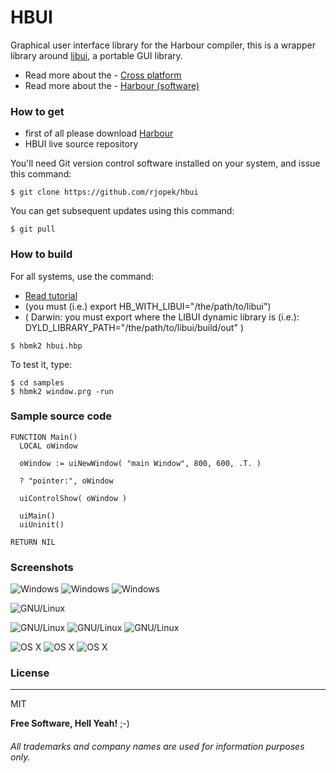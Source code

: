 # **HBUI**

Graphical user interface library for the Harbour compiler, this is a wrapper library around [libui](https://github.com/andlabs/libui), a portable GUI library.

- Read more about the - [Cross platform](https://en.wikipedia.org/wiki/Cross-platform)
- Read more about the - [Harbour (software)](https://en.wikipedia.org/wiki/Harbour_(software))

### How to get
- first of all please download [Harbour](https://github.com/harbour/core)
- HBUI live source repository

You'll need Git version control software installed on your system, and issue this command:
```
$ git clone https://github.com/rjopek/hbui
```
You can get subsequent updates using this command:

```
$ git pull
```

### How to build
For all systems, use the command:
- [Read tutorial](https://github.com/rjopek/HBUI/blob/master/samples/README.md)
- (you must (i.e.) export HB_WITH_LIBUI="/the/path/to/libui")
-   ( Darwin: you must export where the LIBUI dynamic library is (i.e.): DYLD_LIBRARY_PATH="/the/path/to/libui/build/out" )  

```
$ hbmk2 hbui.hbp
```
To test it, type:
```
$ cd samples
$ hbmk2 window.prg -run
```

### Sample source code
```
FUNCTION Main()
  LOCAL oWindow

  oWindow := uiNewWindow( "main Window", 800, 600, .T. )

  ? "pointer:", oWindow

  uiControlShow( oWindow )

  uiMain()
  uiUninit()

RETURN NIL
```

### Screenshots
![Windows](samples/window_window_01.png "Windows 10 desktop")
![Windows](samples/window_window_02.png "Windows 10 desktop")
![Windows](samples/window_window_03.png "Windows 10 desktop")

![GNU/Linux](samples/window_elementary.png "With family Linux Elementary desktop Pantheon, based on GNOME")

![GNU/Linux](samples/window_ubuntu_01.png "With family Linux Ubuntu desktop, based on GNOME")
![GNU/Linux](samples/window_ubuntu_02.png "With family Linux Ubuntu desktop, based on GNOME")
![GNU/Linux](samples/window_ubuntu_03.png "With family Linux Ubuntu desktop, based on GNOME")

![OS X](samples/window_darwin_01.png "Desktop Aqua in OS X  1/3")
![OS X](samples/window_darwin_02.png "Desktop Aqua in OS X  2/3")
![OS X](samples/window_darwin_03.png "Desktop Aqua in OS X  3/3")

### License
---
MIT

**Free Software, Hell Yeah!** ;-)

###### All trademarks and company names are used for information purposes only.
